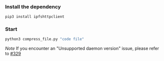 ### Install the dependency

``` bash
pip3 install ipfshttpclient
```

### Start

``` bash
python3 compress_file.py "code file"
```

*Note* If you encounter an "Unsupported daemon version" issue, please refer to [#329](https://github.com/ipfs-shipyard/py-ipfs-http-client/issues/329)
